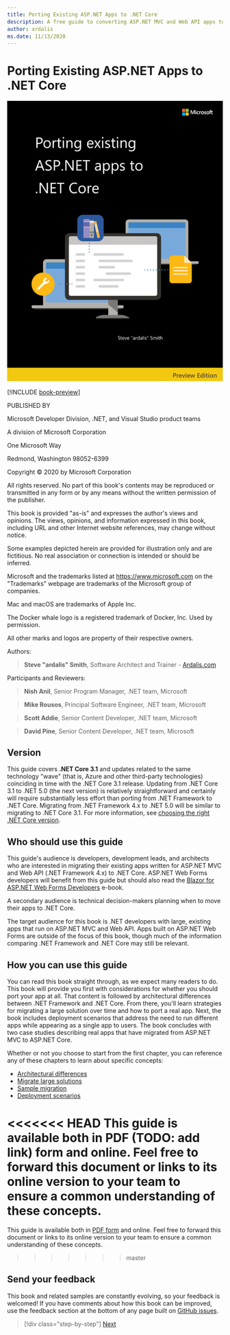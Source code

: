 ```yaml
---
title: Porting Existing ASP.NET Apps to .NET Core
description: A free guide to converting ASP.NET MVC and Web API apps to ASP.NET Core.
author: ardalis
ms.date: 11/13/2020
---
```


# Porting Existing ASP.NET Apps to .NET Core

![cover image](./media/index/porting-existing-aspnet-apps.png)

[!INCLUDE [book-preview](../../../includes/book-preview.md)]

PUBLISHED BY

Microsoft Developer Division, .NET, and Visual Studio product teams

A division of Microsoft Corporation

One Microsoft Way

Redmond, Washington 98052-6399

Copyright &copy; 2020 by Microsoft Corporation

All rights reserved. No part of this book's contents may be reproduced or transmitted in any form or by any means without the written permission of the publisher.

This book is provided "as-is" and expresses the author's views and opinions. The views, opinions, and information expressed in this book, including URL and other Internet website references, may change without notice.

Some examples depicted herein are provided for illustration only and are fictitious. No real association or connection is intended or should be inferred.

Microsoft and the trademarks listed at <https://www.microsoft.com> on the "Trademarks" webpage are trademarks of the Microsoft group of companies.

Mac and macOS are trademarks of Apple Inc.

The Docker whale logo is a registered trademark of Docker, Inc. Used by permission.

All other marks and logos are property of their respective owners.

Authors:

> **Steve "ardalis" Smith**, Software Architect and Trainer - [Ardalis.com](https://ardalis.com)

Participants and Reviewers:

> **Nish Anil**, Senior Program Manager, .NET team, Microsoft

> **Mike Rousos**, Principal Software Engineer, .NET team, Microsoft

> **Scott Addie**, Senior Content Developer, .NET team, Microsoft

> **David Pine**, Senior Content Developer, .NET team, Microsoft

## Version

This guide covers **.NET Core 3.1** and updates related to the same technology "wave" (that is, Azure and other third-party technologies) coinciding in time with the .NET Core 3.1 release. Updating from .NET Core 3.1 to .NET 5.0 (the next version) is relatively straightforward and certainly will require substantially less effort than porting from .NET Framework to .NET Core. Migrating from .NET Framework 4.x to .NET 5.0 will be similar to migrating to .NET Core 3.1. For more information, see [choosing the right .NET Core version](choose-net-core-version.md).

## Who should use this guide

This guide's audience is developers, development leads, and architects who are interested in migrating their existing apps written for ASP.NET MVC and Web API (.NET Framework 4.x) to .NET Core. ASP.NET Web Forms developers will benefit from this guide but should also read the [Blazor for ASP.NET Web Forms Developers](https://docs.microsoft.com/dotnet/architecture/blazor-for-web-forms-developers/) e-book.

A secondary audience is technical decision-makers planning when to move their apps to .NET Core.

The target audience for this book is .NET developers with large, existing apps that run on ASP.NET MVC and Web API. Apps built on ASP.NET Web Forms are outside of the focus of this book, though much of the information comparing .NET Framework and .NET Core may still be relevant.

## How you can use this guide

You can read this book straight through, as we expect many readers to do. This book will provide you first with considerations for whether you should port your app at all. That content is followed by architectural differences between .NET Framework and .NET Core. From there, you'll learn strategies for migrating a large solution over time and how to port a real app. Next, the book includes deployment scenarios that address the need to run different apps while appearing as a single app to users. The book concludes with two case studies describing real apps that have migrated from ASP.NET MVC to ASP.NET Core.

Whether or not you choose to start from the first chapter, you can reference any of these chapters to learn about specific concepts:

- [Architectural differences](architectural-differences.md)
- [Migrate large solutions](migrate-large-solutions.md)
- [Sample migration](example-migration-eshop.md)
- [Deployment scenarios](deployment-scenarios.md)

<<<<<<< HEAD
This guide is available both in PDF (TODO: add link) form and online. Feel free to forward this document or links to its online version to your team to ensure a common understanding of these concepts.
=======
This guide is available both in [PDF form](https://aka.ms/aspnet-porting-ebook) and online. Feel free to forward this document or links to its online version to your team to ensure a common understanding of these concepts.
>>>>>>> master

## Send your feedback

This book and related samples are constantly evolving, so your feedback is welcomed! If you have comments about how this book can be improved, use the feedback section at the bottom of any page built on [GitHub issues](https://github.com/dotnet/docs/issues).

>[!div class="step-by-step"]
>[Next](introduction.md)
